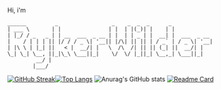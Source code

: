 Hi, i'm
```ascii
______         _                 _    _  _  _      _             
| ___ \       | |               | |  | |(_)| |    | |            
| |_/ / _   _ | | __  ___  _ __ | |  | | _ | |  __| |  ___  _ __ 
|    / | | | || |/ / / _ \| '__|| |/\| || || | / _` | / _ \| '__|
| |\ \ | |_| ||   < |  __/| |   \  /\  /| || || (_| ||  __/| |
\_| \_| \__, ||_|\_\ \___||_|    \/  \/ |_||_| \__,_| \___||_|
         __/ |   
        |___/           
```
[![GitHub Streak](https://streak-stats.demolab.com?user=RykerWilder&theme=tokyonight&short_numbers=true)](https://git.io/streak-stats)[![Top Langs](https://github-readme-stats.vercel.app/api/top-langs/?username=RykerWilder&layout=donut&theme=tokyonight)](https://github.com/anuraghazra/github-readme-stats) ![Anurag's GitHub stats](https://github-readme-stats.vercel.app/api?username=RykerWilder&show_icons=true&theme=tokyonight&rank_icon=github&include_all_commits=true) [![Readme Card](https://github-readme-stats.vercel.app/api/pin/?username=RykerWilder&repo=sentinel&theme=tokyonight)](https://github.com/anuraghazra/github-readme-stats)
